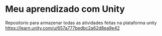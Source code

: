 # Meu aprendizado com Unity
Repositorio para armazenar todas as atividades feitas na plataforma unity
https://learn.unity.com/u/657a777bedbc2a62d8ea9e42
